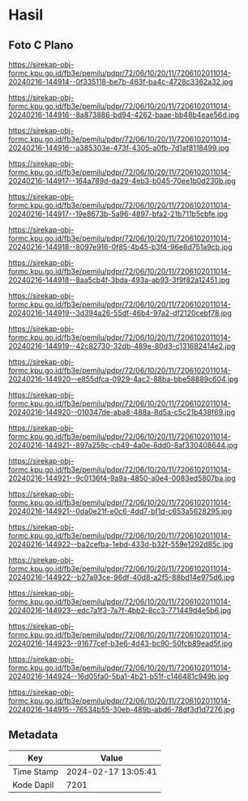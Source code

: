 # Hasil

## Foto C Plano

https://sirekap-obj-formc.kpu.go.id/fb3e/pemilu/pdpr/72/06/10/20/11/7206102011014-20240216-144914--0f335118-be7b-463f-ba4c-4728c3362a32.jpg

https://sirekap-obj-formc.kpu.go.id/fb3e/pemilu/pdpr/72/06/10/20/11/7206102011014-20240216-144916--8a873886-bd94-4262-baae-bb48b4eae56d.jpg

https://sirekap-obj-formc.kpu.go.id/fb3e/pemilu/pdpr/72/06/10/20/11/7206102011014-20240216-144916--a385303e-473f-4305-a0fb-7d1af8118499.jpg

https://sirekap-obj-formc.kpu.go.id/fb3e/pemilu/pdpr/72/06/10/20/11/7206102011014-20240216-144917--164a789d-da29-4eb3-b045-70ee1b0d230b.jpg

https://sirekap-obj-formc.kpu.go.id/fb3e/pemilu/pdpr/72/06/10/20/11/7206102011014-20240216-144917--19e8673b-5a96-4897-bfa2-21b711b5cbfe.jpg

https://sirekap-obj-formc.kpu.go.id/fb3e/pemilu/pdpr/72/06/10/20/11/7206102011014-20240216-144918--8097e916-0f85-4b45-b3f4-96e8d751a9cb.jpg

https://sirekap-obj-formc.kpu.go.id/fb3e/pemilu/pdpr/72/06/10/20/11/7206102011014-20240216-144918--8aa5cb4f-3bda-493a-ab93-3f9f82a12451.jpg

https://sirekap-obj-formc.kpu.go.id/fb3e/pemilu/pdpr/72/06/10/20/11/7206102011014-20240216-144919--3d394a26-55df-46b4-97a2-df2120cebf78.jpg

https://sirekap-obj-formc.kpu.go.id/fb3e/pemilu/pdpr/72/06/10/20/11/7206102011014-20240216-144919--42c82730-32db-489e-80d3-c131682414e2.jpg

https://sirekap-obj-formc.kpu.go.id/fb3e/pemilu/pdpr/72/06/10/20/11/7206102011014-20240216-144920--e855dfca-0929-4ac2-88ba-bbe58889c604.jpg

https://sirekap-obj-formc.kpu.go.id/fb3e/pemilu/pdpr/72/06/10/20/11/7206102011014-20240216-144920--010347de-aba8-488a-8d5a-c5c21b438f69.jpg

https://sirekap-obj-formc.kpu.go.id/fb3e/pemilu/pdpr/72/06/10/20/11/7206102011014-20240216-144921--897a259c-cb49-4a0e-8dd0-8af330408644.jpg

https://sirekap-obj-formc.kpu.go.id/fb3e/pemilu/pdpr/72/06/10/20/11/7206102011014-20240216-144921--9c0136f4-9a9a-4850-a0e4-0083ed5807ba.jpg

https://sirekap-obj-formc.kpu.go.id/fb3e/pemilu/pdpr/72/06/10/20/11/7206102011014-20240216-144921--0da0e21f-e0c6-4dd7-bf1d-c653a5628295.jpg

https://sirekap-obj-formc.kpu.go.id/fb3e/pemilu/pdpr/72/06/10/20/11/7206102011014-20240216-144922--ba2cefba-1ebd-433d-b32f-559e1292d85c.jpg

https://sirekap-obj-formc.kpu.go.id/fb3e/pemilu/pdpr/72/06/10/20/11/7206102011014-20240216-144922--b27a93ce-96df-40d8-a2f5-88bd14e975d6.jpg

https://sirekap-obj-formc.kpu.go.id/fb3e/pemilu/pdpr/72/06/10/20/11/7206102011014-20240216-144923--edc7a1f3-7a7f-4bb2-8cc3-771449d4e5b6.jpg

https://sirekap-obj-formc.kpu.go.id/fb3e/pemilu/pdpr/72/06/10/20/11/7206102011014-20240216-144923--91677cef-b3e6-4d43-bc90-50fcb89ead5f.jpg

https://sirekap-obj-formc.kpu.go.id/fb3e/pemilu/pdpr/72/06/10/20/11/7206102011014-20240216-144924--16d05fa0-5ba1-4b21-b51f-c146481c949b.jpg

https://sirekap-obj-formc.kpu.go.id/fb3e/pemilu/pdpr/72/06/10/20/11/7206102011014-20240216-144915--76534b55-30eb-489b-abd6-78df3d1d7276.jpg


## Metadata

| Key        | Value               |
| ---------- | ------------------- |
| Time Stamp | 2024-02-17 13:05:41 |
| Kode Dapil | 7201                |



